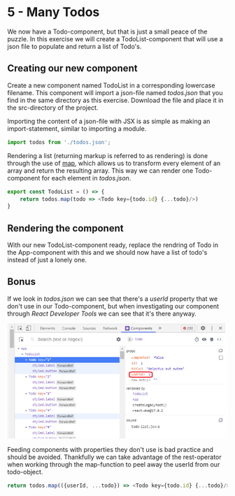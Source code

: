 # 5 - Many Todos

We now have a Todo-component, but that is just a small peace of the puzzle. In this exercise we will create a TodoList-component that will use a json file to populate and return a list of Todo's.

## Creating our new component

Create a new component named TodoList in a corresponding lowercase filename. This component will import a json-file named *todos.json* that you find in the same directory as this exercise. Download the file and place it in the src-directory of the project.

Importing the content of a json-file with JSX is as simple as making an import-statement, similar to importing a module.

```javascript
import todos from './todos.json';
```

Rendering a list (returning markup is referred to as rendering) is done through the use of [map](https://developer.mozilla.org/en-US/docs/Web/JavaScript/Reference/Global_Objects/Array/map), which allows us to transform every element of an array and return the resulting array. This way we can render one Todo-component for each element in *todos.json*.

```javascript
export const TodoList = () => {
    return todos.map(todo => <Todo key={todo.id} {...todo}/>)
}
```

## Rendering the component

With our new TodoList-component ready, replace the rendring of Todo in the App-component with this and we should now have a list of todo's instead of just a lonely one.

## Bonus

If we look in *todos.json* we can see that there's a *userId* property that we don't use in our Todo-component, but when investigating our component through *React Developer Tools* we can see that it's there anyway.

![Todo.props](../images/Todo.userId.png)

Feeding components with properties they don't use is bad practice and should be avoided. Thankfully we can take advantage of the rest-operator when working through the map-function to peel away the userId from our todo-object.

```javascript
return todos.map(({userId, ...todo}) => <Todo key={todo.id} {...todo}/>);
```
